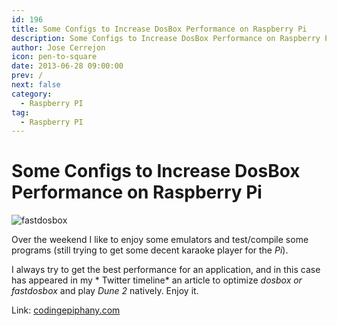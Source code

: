 ```yaml
---
id: 196
title: Some Configs to Increase DosBox Performance on Raspberry Pi
description: Some Configs to Increase DosBox Performance on Raspberry Pi
author: Jose Cerrejon
icon: pen-to-square
date: 2013-06-28 09:00:00
prev: /
next: false
category:
  - Raspberry PI
tag:
  - Raspberry PI
---
```


# Some Configs to Increase DosBox Performance on Raspberry Pi

![fastdosbox](/images/fastdosbox.jpg)

Over the weekend I like to enjoy some emulators and test/compile some programs (still trying to get some decent karaoke player for the *Pi*).

I always try to get the best performance for an application, and in this case has appeared in my * Twitter timeline* an article to optimize *dosbox or fastdosbox* and play *Dune 2* natively. Enjoy it.

Link: [codingepiphany.com](http://www.codingepiphany.com/2013/06/27/some-configs-to-increase-dosbox-performance-on-raspberry-pi/)